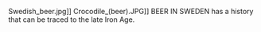 Swedish_beer.jpg]] Crocodile_(beer).JPG]] BEER IN SWEDEN has a history that can be traced to the late Iron Age.
